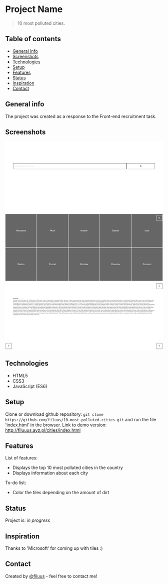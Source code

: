 # Project Name
> 10 most polluted cities.

## Table of contents
* [General info](#general-info)
* [Screenshots](#screenshots)
* [Technologies](#technologies)
* [Setup](#setup)
* [Features](#features)
* [Status](#status)
* [Inspiration](#inspiration)
* [Contact](#contact)

## General info
The project was created as a response to the Front-end recruitment task.

## Screenshots
![Main site](./screen/main.png)
![Menu](./screen/menu.png)
![City](./screen/city.png)

## Technologies
* HTML5
* CSS3
* JavaScript (ES6)

## Setup
Clone or download github repository:
`git clone https://github.com/filuus/10-most-polluted-cities.git`
and run the file 'index.html' in the browser.
Link to demo version:
http://filuuus.ayz.pl/cities/index.html

## Features
List of features:
* Displays the top 10 most polluted cities in the country
* Displays information about each city

To-do list:
* Color the tiles depending on the amount of dirt

## Status
Project is: _in progress_

## Inspiration
Thanks to 'Microsoft' for coming up with tiles :)

## Contact
Created by [@filuus](https://github.com/filuus) - feel free to contact me!
